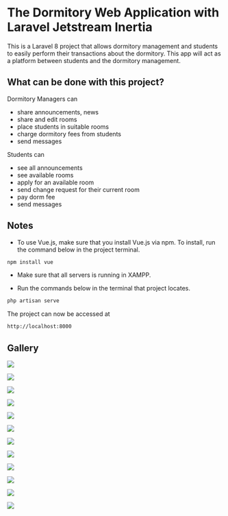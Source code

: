 # The Dormitory Web Application with Laravel Jetstream Inertia

This is a Laravel 8 project that allows dormitory management and students to easily perform their transactions about the dormitory. This app will act as a platform between students and the dormitory management.

## What can be done with this project?

Dormitory Managers can

- share announcements, news
- share and edit rooms 
- place students in suitable rooms 
- charge dormitory fees from students 
- send messages 

Students can

- see all announcements
- see available rooms 
- apply for an available room 
- send change request for their current room 
- pay dorm fee 
- send messages


## Notes
- To use Vue.js, make sure that you install Vue.js via npm.
To install, run the command below in the project terminal.
```bash
npm install vue
```
- Make sure that all servers is running in XAMPP.

- Run the commands below in the terminal that project locates.

```bash
php artisan serve
```

The project can now be accessed at

```bash
http://localhost:8000
```

## Gallery

![](proje/readmeassets/1.png)

![](proje/readmeassets/2.png)

![](proje/readmeassets/3.png)

![](proje/readmeassets/4.png)

![](proje/readmeassets/5.png)

![](proje/readmeassets/6.png)

![](proje/readmeassets/7.png)

![](proje/readmeassets/8.png)

![](proje/readmeassets/9.png)

![](proje/readmeassets/10.png)

![](proje/readmeassets/11.png)

![](proje/readmeassets/12.png)





